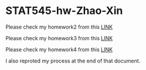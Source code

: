 # STAT545-hw-Zhao-Xin

Please check my homework2 from this [LINK](https://github.com/zxkathy/STAT545-hw-Zhao-Xin/blob/master/HW2/HW2_Gapminder_dplyr.md)

Please check my homework3 from this [LINK](https://github.com/zxkathy/STAT545-hw-Zhao-Xin/blob/master/HW3/HW3_Gapminder_dplyr.md)

Please check my homework4 from this [LINK](https://github.com/zxkathy/STAT545-hw-Zhao-Xin/blob/master/HW4/HW4_Gapminder_dplyr.md)

I also reproted my process at the end of that document.
